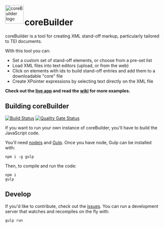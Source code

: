 <a href="http://raffazizzi.github.io/coreBuilder/">
    <img src="https://raw.githubusercontent.com/raffazizzi/coreBuilder/v2/images/logo.png" alt="coreBuilder logo" title="coreBuilder" align="left" height="60" />
</a>

# coreBuilder

coreBuilder is a tool for creating XML stand-off markup, particularly tailored to TEI documents.

With this tool you can:

* Set a custom set of stand-off elements, or choose from a pre-set list
* Load XML files into text editors (upload, or from the web)
* Click on elements with ids to build stand-off entries and add them to a downloadable "core" file
* Create XPointer expressions by selecting text directly on the XML file

**Check out the [live app](http://raffazizzi.github.io/coreBuilder) and read the [wiki](https://github.com/raffazizzi/coreBuilder/wiki) for more examples.**

## Building coreBuilder
[![Build Status](https://travis-ci.com/dylan275/coreBuilder.svg?branch=master)](https://travis-ci.com/dylan275/coreBuilder)
[![Quality Gate Status](https://sonarcloud.io/api/project_badges/measure?project=dylan275_coreBuilder&metric=alert_status)](https://sonarcloud.io/dashboard?id=dylan275_coreBuilder)

If you want to run your own instance of coreBuilder, you'll have to build the JavaScript code.

You'll need [nodejs](https://nodejs.org/en/) and [Gulp](http://gulpjs.com/). 
Once you have node, Gulp can be installed with:

```shell
npm i -g gulp
```

Then, to compile and run the code:

```shell
npm i
gulp
```
## Develop

If you'd like to contribute, check out the [issues](issues). You can run a development server that watches and recompiles on the fly with:

```shell
gulp run
```
